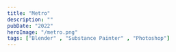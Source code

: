 ```yaml
---
title: "Metro"
description: ""
pubDate: "2022"
heroImage: "/metro.png"
tags: ["Blender" , "Substance Painter" , "Photoshop"]
---
```

